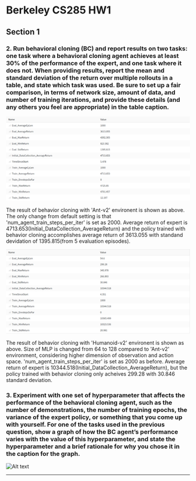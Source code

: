 Berkeley CS285 HW1
==================
## Section 1
### 2. Run behavioral cloning (BC) and report results on two tasks: one task where a behavioral cloning agent achieves at least 30% of the performance of the expert, and one task where it does not. When providing results, report the mean and standard deviation of the return over multiple rollouts in a table, and state which task was used. Be sure to set up a fair comparison, in terms of network size, amount of data, and number of training iterations, and provide these details (and any others you feel are appropriate) in the table caption.

![Alt text](./pictures/Ant_BC.png "Behavior Cloning of Ant")

The result of behavior cloning with 'Ant-v2' environent is shown as above. The only change from default setting is that 'num_agent_train_steps_per_iter' is set as 2000.
Average return of expert is 4713.653(Initial_DataCollection_AverageReturn) and the policy trained with behavior cloning accomplishes average return of 3613.055 with standand devidation of 1395.815(from 5 evaluation episodes).

![Alt text](./pictures/Humanoid_BC.png "Behavior Cloning of Humanoid")

The result of behavior cloning with 'Humanoid-v2' environent is shown as above. Size of MLP is changed from 64 to 128 compared to 'Ant-v2' environment, considering higher dimension of observation and action space. 'num_agent_train_steps_per_iter' is set as 2000 as before. 
Average return of expert is 10344.518(Initial_DataCollection_AverageReturn), but the policy trained with behavior cloning only acheives 299.28 with 30.846 standard deviation. 


### 3. Experiment with one set of hyperparameter that affects the performance of the behavioral cloning agent, such as the number of demonstrations, the number of training epochs, the variance of the expert policy, or something that you come up with yourself. For one of the tasks used in the previous question, show a graph of how the BC agent’s performance varies with the value of this hyperparameter, and state the hyperparameter and a brief rationale for why you chose it in the caption for the graph.


![Alt text](./pictures/Return_Itertain.jpg "Mean and Standard Deviation of Return with Training Iteration")

---------------------------------------
